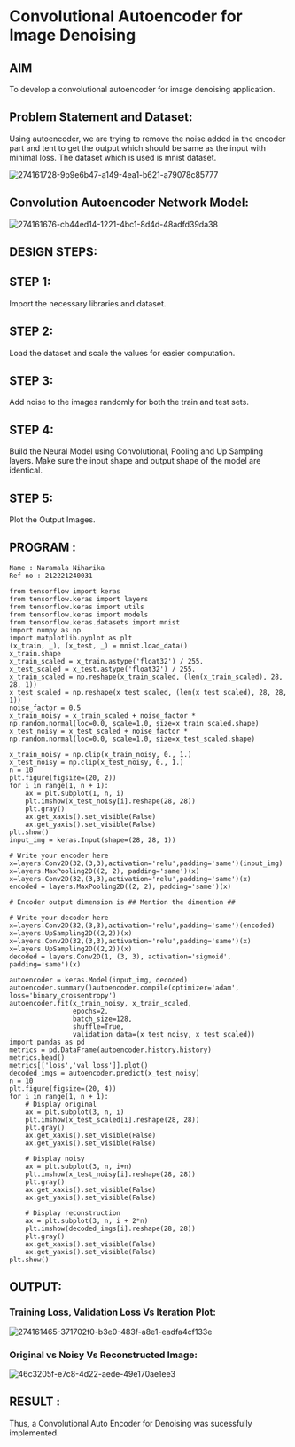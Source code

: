 # Convolutional Autoencoder for Image Denoising

## AIM

To develop a convolutional autoencoder for image denoising application.

## Problem Statement and Dataset:

Using autoencoder, we are trying to remove the noise added in the encoder part and tent to get the output which should be same as the input with minimal loss. The dataset which is used is mnist dataset.

![274161728-9b9e6b47-a149-4ea1-b621-a79078c85777](https://github.com/naramala-niharika/convolutional-denoising-autoencoder/assets/94165377/410feb78-516c-485a-ab6b-5f73fbb652e7)

## Convolution Autoencoder Network Model:
![274161676-cb44ed14-1221-4bc1-8d4d-48adfd39da38](https://github.com/naramala-niharika/convolutional-denoising-autoencoder/assets/94165377/482a7a1f-1991-4d22-9029-2fcfef9efffe)


## DESIGN STEPS:
## STEP 1:
Import the necessary libraries and dataset.

## STEP 2:
Load the dataset and scale the values for easier computation.

## STEP 3:
Add noise to the images randomly for both the train and test sets.

## STEP 4:
Build the Neural Model using Convolutional, Pooling and Up Sampling layers. Make sure the input shape and output shape of the model are identical.

## STEP 5:
Plot the Output Images.

## PROGRAM :
```
Name : Naramala Niharika
Ref no : 212221240031

from tensorflow import keras
from tensorflow.keras import layers
from tensorflow.keras import utils
from tensorflow.keras import models
from tensorflow.keras.datasets import mnist
import numpy as np
import matplotlib.pyplot as plt
(x_train, _), (x_test, _) = mnist.load_data()
x_train.shape
x_train_scaled = x_train.astype('float32') / 255.
x_test_scaled = x_test.astype('float32') / 255.
x_train_scaled = np.reshape(x_train_scaled, (len(x_train_scaled), 28, 28, 1))
x_test_scaled = np.reshape(x_test_scaled, (len(x_test_scaled), 28, 28, 1))
noise_factor = 0.5
x_train_noisy = x_train_scaled + noise_factor * np.random.normal(loc=0.0, scale=1.0, size=x_train_scaled.shape) 
x_test_noisy = x_test_scaled + noise_factor * np.random.normal(loc=0.0, scale=1.0, size=x_test_scaled.shape) 

x_train_noisy = np.clip(x_train_noisy, 0., 1.)
x_test_noisy = np.clip(x_test_noisy, 0., 1.)
n = 10
plt.figure(figsize=(20, 2))
for i in range(1, n + 1):
    ax = plt.subplot(1, n, i)
    plt.imshow(x_test_noisy[i].reshape(28, 28))
    plt.gray()
    ax.get_xaxis().set_visible(False)
    ax.get_yaxis().set_visible(False)
plt.show()
input_img = keras.Input(shape=(28, 28, 1))

# Write your encoder here
x=layers.Conv2D(32,(3,3),activation='relu',padding='same')(input_img)
x=layers.MaxPooling2D((2, 2), padding='same')(x)
x=layers.Conv2D(32,(3,3),activation='relu',padding='same')(x)
encoded = layers.MaxPooling2D((2, 2), padding='same')(x)

# Encoder output dimension is ## Mention the dimention ##

# Write your decoder here
x=layers.Conv2D(32,(3,3),activation='relu',padding='same')(encoded)
x=layers.UpSampling2D((2,2))(x)
x=layers.Conv2D(32,(3,3),activation='relu',padding='same')(x)
x=layers.UpSampling2D((2,2))(x)
decoded = layers.Conv2D(1, (3, 3), activation='sigmoid', padding='same')(x)

autoencoder = keras.Model(input_img, decoded)
autoencoder.summary()autoencoder.compile(optimizer='adam', loss='binary_crossentropy')
autoencoder.fit(x_train_noisy, x_train_scaled,
                epochs=2,
                batch_size=128,
                shuffle=True,
                validation_data=(x_test_noisy, x_test_scaled))
import pandas as pd
metrics = pd.DataFrame(autoencoder.history.history)
metrics.head()
metrics[['loss','val_loss']].plot()
decoded_imgs = autoencoder.predict(x_test_noisy)
n = 10
plt.figure(figsize=(20, 4))
for i in range(1, n + 1):
    # Display original
    ax = plt.subplot(3, n, i)
    plt.imshow(x_test_scaled[i].reshape(28, 28))
    plt.gray()
    ax.get_xaxis().set_visible(False)
    ax.get_yaxis().set_visible(False)

    # Display noisy
    ax = plt.subplot(3, n, i+n)
    plt.imshow(x_test_noisy[i].reshape(28, 28))
    plt.gray()
    ax.get_xaxis().set_visible(False)
    ax.get_yaxis().set_visible(False)    

    # Display reconstruction
    ax = plt.subplot(3, n, i + 2*n)
    plt.imshow(decoded_imgs[i].reshape(28, 28))
    plt.gray()
    ax.get_xaxis().set_visible(False)
    ax.get_yaxis().set_visible(False)
plt.show()
```


## OUTPUT:

### Training Loss, Validation Loss Vs Iteration Plot:

![274161465-371702f0-b3e0-483f-a8e1-eadfa4cf133e](https://github.com/naramala-niharika/convolutional-denoising-autoencoder/assets/94165377/3a67e041-4160-4065-aa9c-90865484a57c)


### Original vs Noisy Vs Reconstructed Image:
![46c3205f-e7c8-4d22-aede-49e170ae1ee3](https://github.com/AavulaTharun/convolutional-denoising-autoencoder/assets/93427201/91430216-8d0b-404c-b626-ccf54409ade5)




## RESULT :

Thus, a Convolutional Auto Encoder for Denoising was sucessfully implemented.
